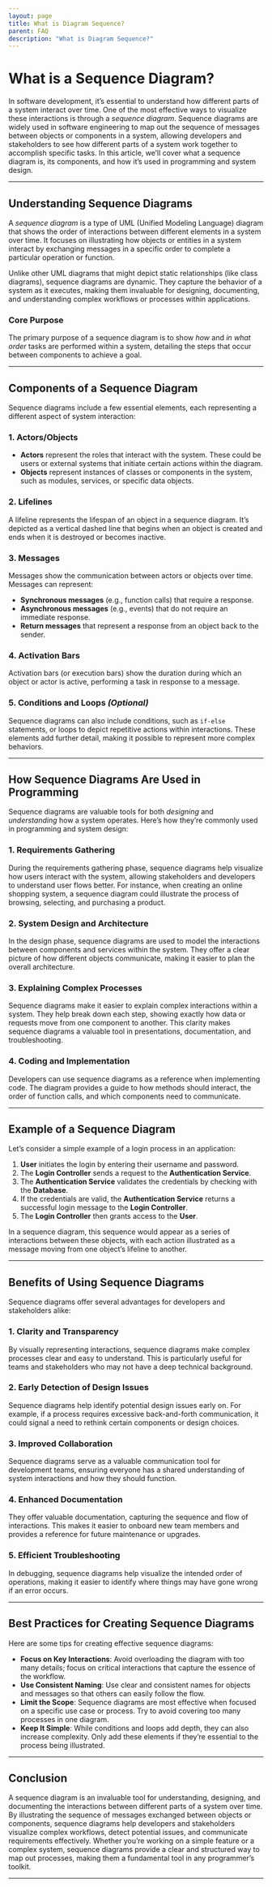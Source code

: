 ```yaml
---
layout: page
title: What is Diagram Sequence?
parent: FAQ
description: "What is Diagram Sequence?"
---
```



# What is a Sequence Diagram?

In software development, it’s essential to understand how different parts of a system interact over time. One of the most effective ways to visualize these interactions is through a *sequence diagram*. Sequence diagrams are widely used in software engineering to map out the sequence of messages between objects or components in a system, allowing developers and stakeholders to see how different parts of a system work together to accomplish specific tasks. In this article, we’ll cover what a sequence diagram is, its components, and how it’s used in programming and system design.

---

## **Understanding Sequence Diagrams**

A *sequence diagram* is a type of UML (Unified Modeling Language) diagram that shows the order of interactions between different elements in a system over time. It focuses on illustrating how objects or entities in a system interact by exchanging messages in a specific order to complete a particular operation or function.

Unlike other UML diagrams that might depict static relationships (like class diagrams), sequence diagrams are dynamic. They capture the behavior of a system as it executes, making them invaluable for designing, documenting, and understanding complex workflows or processes within applications.

### **Core Purpose**

The primary purpose of a sequence diagram is to show *how* and *in what order* tasks are performed within a system, detailing the steps that occur between components to achieve a goal.

---

## **Components of a Sequence Diagram**

Sequence diagrams include a few essential elements, each representing a different aspect of system interaction:

### 1. **Actors/Objects**

- **Actors** represent the roles that interact with the system. These could be users or external systems that initiate certain actions within the diagram.
- **Objects** represent instances of classes or components in the system, such as modules, services, or specific data objects.

### 2. **Lifelines**

A lifeline represents the lifespan of an object in a sequence diagram. It’s depicted as a vertical dashed line that begins when an object is created and ends when it is destroyed or becomes inactive.

### 3. **Messages**

Messages show the communication between actors or objects over time. Messages can represent:
- **Synchronous messages** (e.g., function calls) that require a response.
- **Asynchronous messages** (e.g., events) that do not require an immediate response.
- **Return messages** that represent a response from an object back to the sender.

### 4. **Activation Bars**

Activation bars (or execution bars) show the duration during which an object or actor is active, performing a task in response to a message.

### 5. **Conditions and Loops** *(Optional)*

Sequence diagrams can also include conditions, such as `if-else` statements, or loops to depict repetitive actions within interactions. These elements add further detail, making it possible to represent more complex behaviors.

---

## **How Sequence Diagrams Are Used in Programming**

Sequence diagrams are valuable tools for both *designing* and *understanding* how a system operates. Here’s how they’re commonly used in programming and system design:

### 1. **Requirements Gathering**

During the requirements gathering phase, sequence diagrams help visualize how users interact with the system, allowing stakeholders and developers to understand user flows better. For instance, when creating an online shopping system, a sequence diagram could illustrate the process of browsing, selecting, and purchasing a product.

### 2. **System Design and Architecture**

In the design phase, sequence diagrams are used to model the interactions between components and services within the system. They offer a clear picture of how different objects communicate, making it easier to plan the overall architecture.

### 3. **Explaining Complex Processes**

Sequence diagrams make it easier to explain complex interactions within a system. They help break down each step, showing exactly how data or requests move from one component to another. This clarity makes sequence diagrams a valuable tool in presentations, documentation, and troubleshooting.

### 4. **Coding and Implementation**

Developers can use sequence diagrams as a reference when implementing code. The diagram provides a guide to how methods should interact, the order of function calls, and which components need to communicate.

---

## **Example of a Sequence Diagram**

Let’s consider a simple example of a login process in an application:

1. **User** initiates the login by entering their username and password.
2. The **Login Controller** sends a request to the **Authentication Service**.
3. The **Authentication Service** validates the credentials by checking with the **Database**.
4. If the credentials are valid, the **Authentication Service** returns a successful login message to the **Login Controller**.
5. The **Login Controller** then grants access to the **User**.

In a sequence diagram, this sequence would appear as a series of interactions between these objects, with each action illustrated as a message moving from one object’s lifeline to another.

---

## **Benefits of Using Sequence Diagrams**

Sequence diagrams offer several advantages for developers and stakeholders alike:

### 1. **Clarity and Transparency**

By visually representing interactions, sequence diagrams make complex processes clear and easy to understand. This is particularly useful for teams and stakeholders who may not have a deep technical background.

### 2. **Early Detection of Design Issues**

Sequence diagrams help identify potential design issues early on. For example, if a process requires excessive back-and-forth communication, it could signal a need to rethink certain components or design choices.

### 3. **Improved Collaboration**

Sequence diagrams serve as a valuable communication tool for development teams, ensuring everyone has a shared understanding of system interactions and how they should function.

### 4. **Enhanced Documentation**

They offer valuable documentation, capturing the sequence and flow of interactions. This makes it easier to onboard new team members and provides a reference for future maintenance or upgrades.

### 5. **Efficient Troubleshooting**

In debugging, sequence diagrams help visualize the intended order of operations, making it easier to identify where things may have gone wrong if an error occurs.

---

## **Best Practices for Creating Sequence Diagrams**

Here are some tips for creating effective sequence diagrams:

- **Focus on Key Interactions**: Avoid overloading the diagram with too many details; focus on critical interactions that capture the essence of the workflow.
- **Use Consistent Naming**: Use clear and consistent names for objects and messages so that others can easily follow the flow.
- **Limit the Scope**: Sequence diagrams are most effective when focused on a specific use case or process. Try to avoid covering too many processes in one diagram.
- **Keep It Simple**: While conditions and loops add depth, they can also increase complexity. Only add these elements if they’re essential to the process being illustrated.

---

## **Conclusion**

A sequence diagram is an invaluable tool for understanding, designing, and documenting the interactions between different parts of a system over time. By illustrating the sequence of messages exchanged between objects or components, sequence diagrams help developers and stakeholders visualize complex workflows, detect potential issues, and communicate requirements effectively. Whether you’re working on a simple feature or a complex system, sequence diagrams provide a clear and structured way to map out processes, making them a fundamental tool in any programmer’s toolkit.

--- 